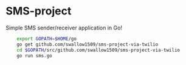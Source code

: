 # SMS-project

Simple SMS sender/receiver application in Go!

```bash
    export GOPATH=$HOME/go
    go get github.com/swallow1509/sms-project-via-twilio
    cd $GOPATH/src/github.com/swallow1509/sms-project-via-twilio
    go run sms.go
```

